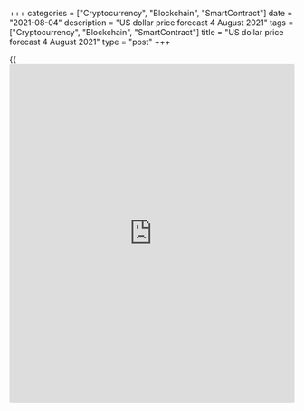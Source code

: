 +++
categories = ["Cryptocurrency", "Blockchain", "SmartContract"]
date = "2021-08-04"
description = "US dollar price forecast 4 August 2021"
tags = ["Cryptocurrency", "Blockchain", "SmartContract"]
title = "US dollar price forecast 4 August 2021"
type = "post"
+++

{{<iframe id="large-banner" src="https://www.bounty.group/#slide=20.0" width="100%" height="600" scrolling="no" style="border: 0px solid rgb(216, 221, 230); border-radius: 3px;">}}

2021-08-04

2021-08-04

Dollar and Powell-gap. Forecast as of 04.08.2021Dmitri Demidenko

If US Treasury yields were rising, it would support the [EURUSD][1]
bears. Will the US bond yield rally resume? What will be the reasons and
results? Let us discuss the Forex outlook and make up a trading plan.

## Weekly US dollar fundamental forecast

The Fed deserves respect. The US central bank has made a significant
contribution to the US economic recovery. It will surely take control
over inflation through reverse repo loans and a reduction in the pace of
money supply growth. Furthermore, the Fed has avoided the repetition of
the taper tantrum of 2013 and holds back the US dollar strengthening by
a slow process of monetary normalization. Nonetheless, the Fed’s actions
resulted in an imbalance in the bond market, which could lead to serious
shocks if there are such triggers as default or change of the Fed Chair.

In the situation when the US economy is ahead of the European (the
second quarter can be excluded since there was a rebound after a double-
dip recession in the eurozone during this period), and the Fed is to
resort to monetary tightening much earlier than the ECB, the only
restraining factor for the [EURUSD][1] fall is the decline in Treasury
yields. And the Fed has influenced the current situation in the US bond
market.

First, the Fed has bought 76.4% of all federal debt issued during the
pandemic and currently owns 33.6% of all US government bonds. This is
about the same as the rest of the American [investor](https://www.fintechee.com/tutorial-for-forex-trading/investor-mode/)s combined. Second,
the US central bank convinced the markets of the temporary nature of
inflation, the long-term high levels of which could force bondholders to
sell the papers. Third, the Fed made the markets believe that there
would be no repeat of the 2013 taper tantrum. As a result, Treasury
yields are declining, and there is a gap with global PMI, which Nordea
Markets called the Powell-gap.

### Dynamics of Treasury yields and global PMI



 _Source_ _: Nordea Markets_

The Fed’s deliberate pressure on the treasury yields seems reasonable.
On the one hand, it supports the stock market; on the other hand, such
[policy](https://www.fintechee.com/policy/) holds back the US dollar. All this together maintains favorable
financial conditions for the US economy. At the same time, the existing
imbalance in the market increases the risks of serious shocks. The
reasons may be the unresolved issue of the national debt ceiling, the
associated default on US obligations, as well as the change of Jerome
Powell to Lael Brainard as the Fed Chair.

In my opinion, the Fed should end the QE as soon as possible, especially
since the Treasury's needs for a new issue in 2022 will sharply
decrease. According to JP Morgan, its volume next year will amount to
$1.46 trillion, which is $860 billion less than in 2021. One should not
be concerned about Joe Biden's new fiscal stimulus packages: most of
them have their own funding sources.

### Weekly [EURUSD][1] trading plan

I believe the Fed realizes the need to abandon its ultra-easy monetary
[policy](https://www.fintechee.com/policy/), but it needs a reason to announce the QE tapering. A strong jobs
report for July could become such a reason. The publication of the US
jobs report is an important event, so the [EURUSD][1] should be
consolidating in the range of 1.185-1.19. The breakouts of the
consolidation range before Friday are likely to be false breakouts. I
don’t recommend entering trades.







## Price chart of EURUSD in real time mode

The content of this article reflects the author’s opinion and does not
necessarily reflect the official position of LiteForex. The material
published on this page is provided for informational purposes only and
should not be considered as the provision of investment advice for the
purposes of Directive 2004/39/EC.

Rate this article:

{{value}}

( {{count}} {{title}} )

   1. my.liteforex.com/trading/chart?symbol=EURUSD&returnUrl=true